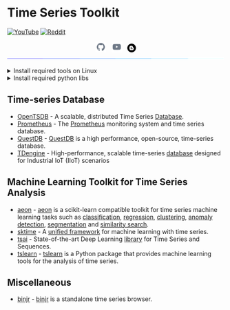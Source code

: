 # Time Series Toolkit
[![YouTube](https://img.shields.io/badge/YouTube-%23FF0000.svg?style=for-the-badge&logo=YouTube&logoColor=white)]()
[![Reddit](https://img.shields.io/badge/Reddit-FF4500?style=for-the-badge&logo=reddit&logoColor=white)]()

<p align="center">
    <a href="https://github.com/cybersecurity-dev/"><img height="25" src="https://github.com/cybersecurity-dev/cybersecurity-dev/blob/main/assets/github.svg" alt="GitHub"></a>
    &nbsp;
    <a href="https://www.youtube.com/@CyberThreatDefence"><img height="25" src="https://github.com/cybersecurity-dev/cybersecurity-dev/blob/main/assets/youtube.svg" alt="YouTube"></a>
    &nbsp;
    <a href="https://cyberthreatdefence.com/my_awesome_lists"><img height="20" src="https://github.com/cybersecurity-dev/cybersecurity-dev/blob/main/assets/blog.svg" alt="My Awesome Lists"></a>
    <img src="https://github.com/cybersecurity-dev/cybersecurity-dev/blob/main/assets/bar.gif">
</p>


<details>
 
 <summary>Install required tools on Linux</summary>
 
 ### For Ubuntu 18.04, 20.04, 22.04
 
 ```bash
 sudo apt-get update
 ```
 </details>
 
 
 <details>
 
 <summary>Install required python libs</summary>
 
 ### pip install
 ```bash
 pip install -r requirements.txt
 python3 setup.py install
 ```
 
 ### conda install
 ```bash
 conda config --add channels conda-forge
 conda install --file requirements_conda.txt
 python3 setup.py install
 ```
 
 </details>

## Time-series Database
* [OpenTSDB](https://github.com/OpenTSDB/opentsdb) - A scalable, distributed Time Series [Database](https://opentsdb.net/).
* [Prometheus](https://github.com/prometheus/prometheus) - The [Prometheus](https://prometheus.io/) monitoring system and time series database.
* [QuestDB](https://github.com/questdb/questdb) - [QuestDB](https://questdb.com/) is a high performance, open-source, time-series database.
* [TDengine](https://github.com/taosdata/TDengine) - High-performance, scalable time-series [database](https://tdengine.com/) designed for Industrial IoT (IIoT) scenarios

## Machine Learning Toolkit for Time Series Analysis
* [aeon](https://github.com/aeon-toolkit/aeon) - [aeon](https://www.aeon-toolkit.org/) is a scikit-learn compatible toolkit for time series machine learning tasks such as [classification](https://wikipedia.org/wiki/Classification), [regression](https://wikipedia.org/wiki/Regression_analysis), [clustering](https://wikipedia.org/wiki/Cluster_analysis), [anomaly detection](https://en.wikipedia.org/wiki/Anomaly_detection), [segmentation](https://wikipedia.org/wiki/Time-series_segmentation) and [similarity search](https://wikipedia.org/wiki/Similarity_search).
* [sktime](https://github.com/sktime/sktime) - A [unified framework](https://www.sktime.net/) for machine learning with time series.
* [tsai](https://github.com/timeseriesAI/tsai) - State-of-the-art Deep Learning [library](https://timeseriesai.github.io/) for Time Series and Sequences.
* [tslearn](https://github.com/tslearn-team/tslearn) - [tslearn](https://tslearn.readthedocs.io/) is a Python package that provides machine learning tools for the analysis of time series. 

## Miscellaneous
* [binjr](https://github.com/binjr/binjr) - [binjr](https://binjr.eu/) is a standalone time series browser.

